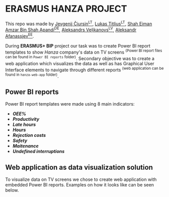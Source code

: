 # ERASMUS HANZA PROJECT
This repo was made by <ins>Jevgenij Čiursin<sup>LT</sup></ins>, <ins>Lukas Titlius<sup>LT</sup></ins>, <ins>Shah Eiman Amzar Bin Shah Apandi<sup>DE</sup></ins>, <ins>Aleksandrs Veļikanovs<sup>LV</sup></ins>, <ins>Aleksandr Afanassjev<sup>EE</sup></ins>.

During **ERASMUS+ BIP** project our task was to create Power BI report templates to show _Hanza_ company's data on TV screens <sup>(Power BI report files can be found in `Power BI reports` folder)</sup>. 
Secondary objective was to create a web application which visualizes the data as well as has Graphical User Interface elements to navigate through different reports <sup>(web application can be found in `hanza-web-app` folder)</sup>.

## Power BI reports
Power BI report templates were made using 8 main indicators:
- ***OEE%***
- ***Productivity***
- ***Late hours***
- ***Hours***
- ***Rejection costs***
- ***Safety***
- ***Maitenance***
- ***Undefined interruptions***

## Web application as data visualization solution
To visualize data on TV screens we chose to create web application with embedded Power BI reports. Examples on how it looks like can be seen below.